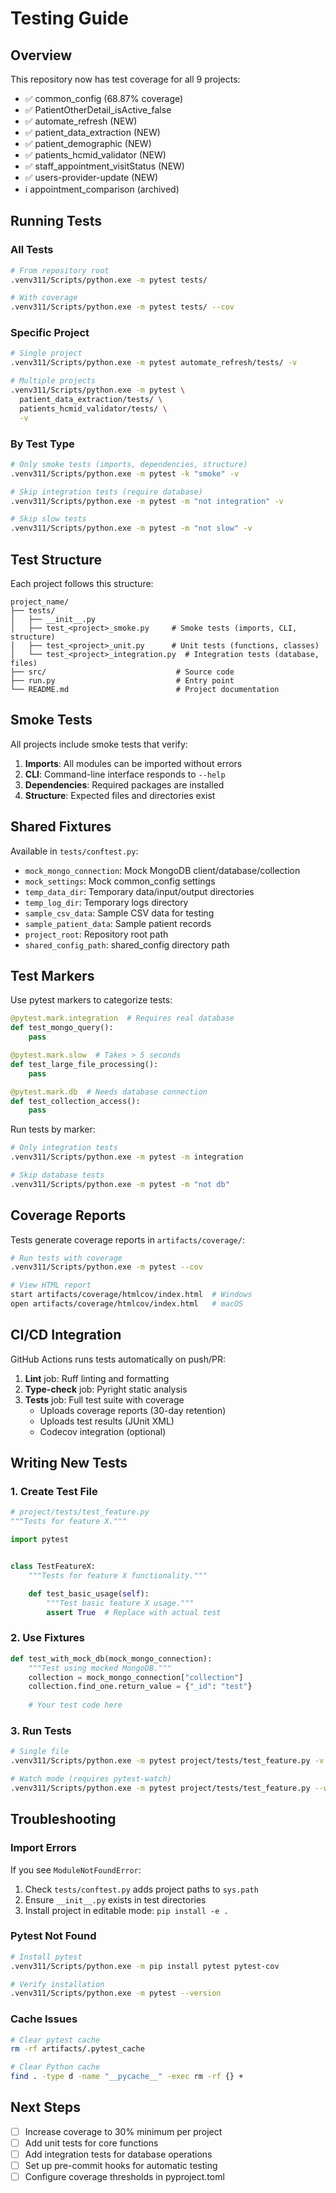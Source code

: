 # Testing Guide

## Overview

This repository now has test coverage for all 9 projects:
- ✅ common_config (68.87% coverage)
- ✅ PatientOtherDetail_isActive_false
- ✅ automate_refresh (NEW)
- ✅ patient_data_extraction (NEW)
- ✅ patient_demographic (NEW)
- ✅ patients_hcmid_validator (NEW)
- ✅ staff_appointment_visitStatus (NEW)
- ✅ users-provider-update (NEW)
- ℹ️  appointment_comparison (archived)

## Running Tests

### All Tests

```bash
# From repository root
.venv311/Scripts/python.exe -m pytest tests/

# With coverage
.venv311/Scripts/python.exe -m pytest tests/ --cov
```

### Specific Project

```bash
# Single project
.venv311/Scripts/python.exe -m pytest automate_refresh/tests/ -v

# Multiple projects
.venv311/Scripts/python.exe -m pytest \
  patient_data_extraction/tests/ \
  patients_hcmid_validator/tests/ \
  -v
```

### By Test Type

```bash
# Only smoke tests (imports, dependencies, structure)
.venv311/Scripts/python.exe -m pytest -k "smoke" -v

# Skip integration tests (require database)
.venv311/Scripts/python.exe -m pytest -m "not integration" -v

# Skip slow tests
.venv311/Scripts/python.exe -m pytest -m "not slow" -v
```

## Test Structure

Each project follows this structure:

```
project_name/
├── tests/
│   ├── __init__.py
│   ├── test_<project>_smoke.py     # Smoke tests (imports, CLI, structure)
│   ├── test_<project>_unit.py      # Unit tests (functions, classes)
│   └── test_<project>_integration.py  # Integration tests (database, files)
├── src/                             # Source code
├── run.py                           # Entry point
└── README.md                        # Project documentation
```

## Smoke Tests

All projects include smoke tests that verify:

1. **Imports**: All modules can be imported without errors
2. **CLI**: Command-line interface responds to `--help`
3. **Dependencies**: Required packages are installed
4. **Structure**: Expected files and directories exist

## Shared Fixtures

Available in `tests/conftest.py`:

- `mock_mongo_connection`: Mock MongoDB client/database/collection
- `mock_settings`: Mock common_config settings
- `temp_data_dir`: Temporary data/input/output directories
- `temp_log_dir`: Temporary logs directory
- `sample_csv_data`: Sample CSV data for testing
- `sample_patient_data`: Sample patient records
- `project_root`: Repository root path
- `shared_config_path`: shared_config directory path

## Test Markers

Use pytest markers to categorize tests:

```python
@pytest.mark.integration  # Requires real database
def test_mongo_query():
    pass

@pytest.mark.slow  # Takes > 5 seconds
def test_large_file_processing():
    pass

@pytest.mark.db  # Needs database connection
def test_collection_access():
    pass
```

Run tests by marker:

```bash
# Only integration tests
.venv311/Scripts/python.exe -m pytest -m integration

# Skip database tests
.venv311/Scripts/python.exe -m pytest -m "not db"
```

## Coverage Reports

Tests generate coverage reports in `artifacts/coverage/`:

```bash
# Run tests with coverage
.venv311/Scripts/python.exe -m pytest --cov

# View HTML report
start artifacts/coverage/htmlcov/index.html  # Windows
open artifacts/coverage/htmlcov/index.html   # macOS
```

## CI/CD Integration

GitHub Actions runs tests automatically on push/PR:

1. **Lint** job: Ruff linting and formatting
2. **Type-check** job: Pyright static analysis
3. **Tests** job: Full test suite with coverage
   - Uploads coverage reports (30-day retention)
   - Uploads test results (JUnit XML)
   - Codecov integration (optional)

## Writing New Tests

### 1. Create Test File

```python
# project/tests/test_feature.py
"""Tests for feature X."""

import pytest


class TestFeatureX:
    """Tests for feature X functionality."""

    def test_basic_usage(self):
        """Test basic feature X usage."""
        assert True  # Replace with actual test
```

### 2. Use Fixtures

```python
def test_with_mock_db(mock_mongo_connection):
    """Test using mocked MongoDB."""
    collection = mock_mongo_connection["collection"]
    collection.find_one.return_value = {"_id": "test"}
    
    # Your test code here
```

### 3. Run Tests

```bash
# Single file
.venv311/Scripts/python.exe -m pytest project/tests/test_feature.py -v

# Watch mode (requires pytest-watch)
.venv311/Scripts/python.exe -m pytest project/tests/test_feature.py --watch
```

## Troubleshooting

### Import Errors

If you see `ModuleNotFoundError`:

1. Check `tests/conftest.py` adds project paths to `sys.path`
2. Ensure `__init__.py` exists in test directories
3. Install project in editable mode: `pip install -e .`

### Pytest Not Found

```bash
# Install pytest
.venv311/Scripts/python.exe -m pip install pytest pytest-cov

# Verify installation
.venv311/Scripts/python.exe -m pytest --version
```

### Cache Issues

```bash
# Clear pytest cache
rm -rf artifacts/.pytest_cache

# Clear Python cache
find . -type d -name "__pycache__" -exec rm -rf {} +
```

## Next Steps

- [ ] Increase coverage to 30% minimum per project
- [ ] Add unit tests for core functions
- [ ] Add integration tests for database operations
- [ ] Set up pre-commit hooks for automatic testing
- [ ] Configure coverage thresholds in pyproject.toml
